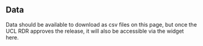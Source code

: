 ## Data

Data should be available to download as csv files on this page, but once the UCL RDR approves the release, it will also be accessible via the widget here.

